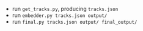 - run `get_tracks.py`, producing `tracks.json`
- run `embedder.py tracks.json output/`
- run `final.py tracks.json output/ final_output/`
